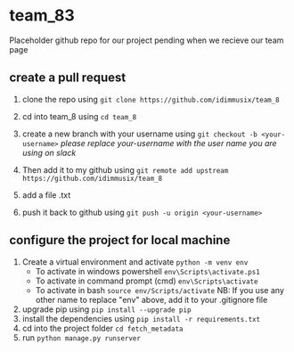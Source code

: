 # team_83

Placeholder github repo for our project pending when we recieve our team page

## create a pull request

1. clone the repo using `git clone https://github.com/idimmusix/team_8`

2. cd into team_8 using `cd team_8`

3. create a new branch with your username using `git checkout -b <your-username>`
   _please replace your-username with the user name you are using on slack_

4. Then add it to my github using `git remote add upstream https://github.com/idimmusix/team_8`

5. add a file <your-username>.txt

6. push it back to github using `git push -u origin <your-username>`

## configure the project for local machine

1. Create a virtual environment and activate `python -m venv env`
   - To activate in windows powershell `env\Scripts\activate.ps1`
   - To activate in command prompt (cmd) `env\Scripts\activate`
   - To activate in bash `source env/Scripts/activate`
     NB: If you use any other name to replace "env" above, add it to your .gitignore file
2. upgrade pip using `pip install --upgrade pip`
3. install the dependencies using `pip install -r requirements.txt`
4. cd into the project folder `cd fetch_metadata`
5. run `python manage.py runserver`
